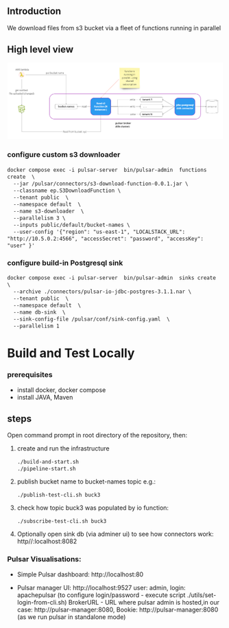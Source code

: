 ##  Introduction

We download files from s3 bucket via a fleet of functions running in parallel

## High level view
![image](./fan-out-s3.png)



### configure custom s3 downloader
```
docker compose exec -i pulsar-server  bin/pulsar-admin  functions create  \
  --jar /pulsar/connectors/s3-download-function-0.0.1.jar \
  --classname ep.S3DownloadFunction \
  --tenant public  \
  --namespace default  \
  --name s3-downloader  \
  --parallelism 3 \
  --inputs public/default/bucket-names \
  --user-config '{"region": "us-east-1", "LOCALSTACK_URL": "http://10.5.0.2:4566", "accessSecret": "password", "accessKey": "user" }' 

```
### configure build-in Postgresql sink

```
docker compose exec -i pulsar-server  bin/pulsar-admin  sinks create  \
  --archive ./connectors/pulsar-io-jdbc-postgres-3.1.1.nar \
  --tenant public  \
  --namespace default  \
  --name db-sink  \
  --sink-config-file /pulsar/conf/sink-config.yaml  \
  --parallelism 1
```



# Build and Test Locally

### prerequisites
* install docker, docker compose
* install JAVA, Maven

## steps

Open command prompt in root directory of the repository, then:

1. create and run the infrastructure

    ```
    ./build-and-start.sh 
    ./pipeline-start.sh 
    ```
2. publish bucket name to bucket-names topic e.g.:
    ```
   ./publish-test-cli.sh buck3
    ```
4. check how topic buck3 was populated by io function:
    ```
    ./subscribe-test-cli.sh buck3
    ```
5. Optionally open sink db (via adminer ui) to see how connectors work: http//:localhost:8082


###  Pulsar Visualisations: 
  - Simple Pulsar dashboard:
       http://localhost:80
   
  - Pulsar manager UI: http://localhost:9527 user: admin, login: apachepulsar  (to configure login/password - execute script ./utils/set-login-from-cli.sh)
      BrokerURL - URL where pulsar admin is hosted,in our case: http://pulsar-manager:8080,  Bookie: http://pulsar-manager:8080  (as we run pulsar in standalone mode) 

